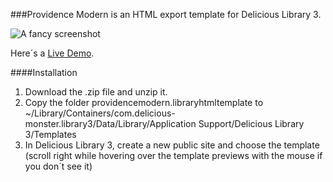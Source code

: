 ###Providence Modern is an HTML export template for Delicious Library 3.

![A fancy screenshot](http://demo.hpcodecraft.me/demo-providencemodern/screenshot-providencemodern.png)

Here´s a [Live Demo](http://demo.hpcodecraft.me/demo-providencemodern/).

####Installation
1. Download the .zip file and unzip it.
2. Copy the folder providencemodern.libraryhtmltemplate to
    ~/Library/Containers/com.delicious-monster.library3/Data/Library/Application Support/Delicious Library 3/Templates
3. In Delicious Library 3, create a new public site and choose the template (scroll right while hovering over the template previews with the mouse if you don´t see it)